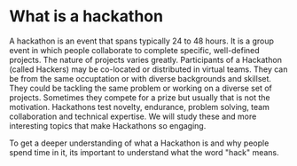 # What is a hackathon
A hackathon is an event that spans typically 24 to 48 hours. It is a group event in which people collaborate to complete specific, well-defined projects. The nature of projects varies greatly. Participants of a Hackathon (called Hackers) may be co-located or distributed in virtual teams. They can be from the same occuptation or with diverse backgrounds and skillset. They could be tackling the same problem or working on a diverse set of projects. Sometimes they compete for a prize but usually that is not the motivation. Hackathons test novelty, endurance, problem solving, team collaboration and technical expertise. We will study these and more interesting topics that make Hackathons so engaging. 

To get a deeper understanding of what a Hackathon is and why people spend time in it, its important to understand what the word "hack" means. 
